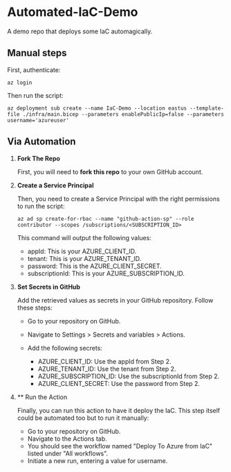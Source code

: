 # Automated-IaC-Demo
A demo repo that deploys some IaC automagically.

## Manual steps

First, authenticate:

```shell
az login
```

Then run the script:

```shell
az deployment sub create --name IaC-Demo --location eastus --template-file ./infra/main.bicep --parameters enablePublicIp=false --parameters username='azureuser'
```

## Via Automation

1. **Fork The Repo**

   First, you will need to **fork this repo** to your own GitHub account.

2. **Create a Service Principal**

   Then, you need to create a Service Principal with the right permissions to run the script:

   ```shell
   az ad sp create-for-rbac --name "github-action-sp" --role contributor --scopes /subscriptions/<SUBSCRIPTION_ID>
   ```

   This command will output the following values:

   * appId: This is your AZURE_CLIENT_ID.
   * tenant: This is your AZURE_TENANT_ID.
   * password: This is the AZURE_CLIENT_SECRET. 
   * subscriptionId: This is your AZURE_SUBSCRIPTION_ID.

3. **Set Secrets in GitHub**

   Add the retrieved values as secrets in your GitHub repository. Follow these steps:

   * Go to your repository on GitHub.
   * Navigate to Settings > Secrets and variables > Actions.
   * Add the following secrets:
     
     * AZURE_CLIENT_ID: Use the appId from Step 2.
     * AZURE_TENANT_ID: Use the tenant from Step 2.
     * AZURE_SUBSCRIPTION_ID: Use the subscriptionId from Step 2.
     * AZURE_CLIENT_SECRET: Use the password from Step 2.

4. ** Run the Action

   Finally, you can run this action to have it deploy the IaC. This step itself could be automated too but to run it manually:

   * Go to your repository on GitHub.
   * Navigate to the Actions tab.
   * You should see the workflow named "Deploy To Azure from IaC" listed under "All workflows".
   * Initiate a new run, entering a value for username.